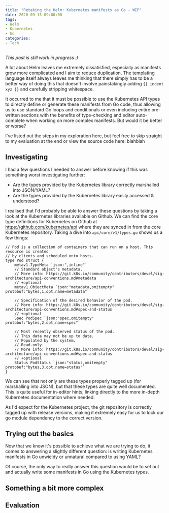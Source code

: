 ```yaml
---
title: "Retaking the Helm: Kubernetes manifests as Go - WIP"
date: 2020-09-13 09:00:00
tags:
- Helm
- Kubernetes
- Go
categories:
- Tech
---
```


*This post is still work in progress :)*

A lot about Helm leaves me extremely dissatisfied, especially as manifests grow more complicated and I aim to reduce
duplication. The templating language itself always leaves me thinking that there simply has to be a better
way of doing this that doesn't involve painstakingly adding ``{{ indent xyz }}`` and carefully stripping whitespace.

It occurred to me that it must be possible to use the Kubernetes API types to directly define or generate these manifests from Go code, thus allowing us to use standard Go loops and conditionals or even including entire pre-written sections with the benefits of type-checking and editor auto-complete when working on more complex manifests. But would it be better or worse?

I've listed out the steps in my exploration here, but feel free to skip straight to my evaluation at the end or view the source code here: blahblah

## Investigating

I had a few questions I needed to answer before knowing if this was something worst investigating further:

- Are the types provided by the Kubernetes library correctly marshalled into JSON/YAML?
- Are the types provided by the Kubernetes library easily accessed & understood?

 I realised that I'd probably be able to answer these questions by taking a look at the Kubernetes libraries available on Github. We can find the core type definitions for Kubernetes on Github at https://github.com/kubernetes/api where they are synced in from the core Kubernetes repository. Taking a dive into ``api/core/v1/types.go`` shows us a few things:

```golang
// Pod is a collection of containers that can run on a host. This resource is created
// by clients and scheduled onto hosts.
type Pod struct {
	metav1.TypeMeta `json:",inline"`
	// Standard object's metadata.
	// More info: https://git.k8s.io/community/contributors/devel/sig-architecture/api-conventions.md#metadata
	// +optional
	metav1.ObjectMeta `json:"metadata,omitempty" protobuf:"bytes,1,opt,name=metadata"`

	// Specification of the desired behavior of the pod.
	// More info: https://git.k8s.io/community/contributors/devel/sig-architecture/api-conventions.md#spec-and-status
	// +optional
	Spec PodSpec `json:"spec,omitempty" protobuf:"bytes,2,opt,name=spec"`

	// Most recently observed status of the pod.
	// This data may not be up to date.
	// Populated by the system.
	// Read-only.
	// More info: https://git.k8s.io/community/contributors/devel/sig-architecture/api-conventions.md#spec-and-status
	// +optional
	Status PodStatus `json:"status,omitempty" protobuf:"bytes,3,opt,name=status"`
}
```

We can see that not only are these types properly tagged up (for marshalling into JSON), but that these types are quite well documented. This is quite useful for in-editor hints, linking directly to the more in-depth Kubernetes documentation where needed.

As I'd expect for the Kubernetes project, the git repository is correctly tagged up with release versions, making it extremely easy for us to lock our go module dependency to the correct version.

## Trying out the basics

Now that we know it's possible to achieve what we are trying to do, it comes to answering a slightly different question: is writing Kubernetes manifests in Go unwieldy or unnatural compared to using YAML?

Of course, the only way to really answer this question would be to set out and actually write some manifests in Go using the Kubernetes types.

## Something a bit more complex

## Evaluation
